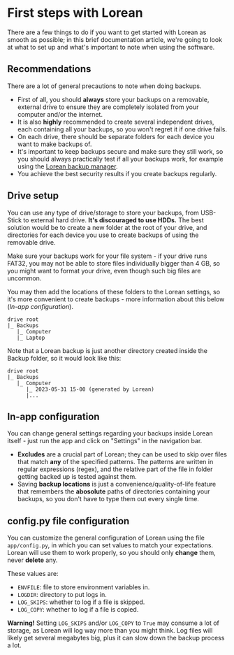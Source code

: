 # First steps with Lorean

There are a few things to do if you want to get started with Lorean as smooth as possible; in this brief documentation article, we're going to look at what to set up and what's important to note when using the software.

## Recommendations

There are a lot of general precautions to note when doing backups.
- First of all, you should **always** store your backups on a removable, external drive to ensure they are completely isolated from your computer and/or the internet.
- It is also **highly** recommended to create several independent drives, each containing all your backups, so you won't regret it if one drive fails.
- On each drive, there should be separate folders for each device you want to make backups of.
- It's important to keep backups secure and make sure they still work, so you should always practically test if all your backups work, for example using the [Lorean backup manager](./manage.md).
- You achieve the best security results if you create backups regularly.

## Drive setup

You can use any type of drive/storage to store your backups, from USB-Stick to external hard drive. **It's discouraged to use HDDs.**
The best solution would be to create a new folder at the root of your drive, and directories for each device you use to create backups of
using the removable drive.

Make sure your backups work for your file system - if your drive runs FAT32, you may not be able to store files individually bigger than 4 GB, so you might want to format your drive, even though such big files are uncommon.

You may then add the locations of these folders to the Lorean settings, so it's more convenient to create backups - more information about this below (*In-app configuration*).

```
drive root
|_ Backups
   |_ Computer
   |_ Laptop
```

Note that a Lorean backup is just another directory created inside the Backup folder, so it would look like this:

```
drive root
|_ Backups
   |_ Computer
      |_ 2023-05-31 15-00 (generated by Lorean)
      |...
```

## In-app configuration

You can change general settings regarding your backups inside Lorean itself - just run the app and click on "Settings" in the navigation bar.

- **Excludes** are a crucial part of Lorean; they can be used to skip over files that match **any** of the specified patterns.
The patterns are written in regular expressions (regex), and the relative part of the file in folder getting backed up is tested
against them.
- Saving **backup locations** is just a convenience/quality-of-life feature that remembers the **abosolute** paths of directories
containing your backups, so you don't have to type them out every single time.

## config.py file configuration

You can customize the general configuration of Lorean using the file `app/config.py`, in which you can set values to match your expectations. Lorean will use them to work properly, so you should only **change** them, never **delete** any.

These values are:
- `ENVFILE`: file to store environment variables in.
- `LOGDIR`: directory to put logs in.
- `LOG_SKIPS`: whether to log if a file is skipped.
- `LOG_COPY`: whether to log if a file is copied.

**Warning!** Setting `LOG_SKIPS` and/or `LOG_COPY` to `True` may consume a lot of storage,
as Lorean will log way more than you might think. Log files will likely get several megabytes
big, plus it can slow down the backup process a lot.